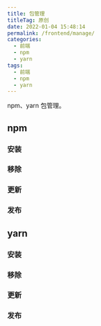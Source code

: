 ```yaml
---
title: 包管理
titleTag: 原创
date: 2022-01-04 15:48:14
permalink: /frontend/manage/
categories:
  - 前端
  - npm
  - yarn
tags:
  - 前端
  - npm
  - yarn
---
```

npm、yarn 包管理。
<!-- more -->
## npm
### 安装
### 移除
### 更新
### 发布
## yarn
### 安装
### 移除
### 更新
### 发布